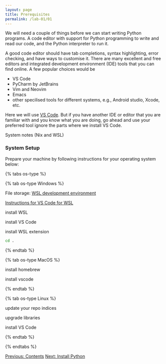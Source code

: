 ```yaml
---
layout: page
title: Prerequisites
permalink: /lab-01/01
---
```


We will need a couple of things before we can start writing Python programs. A code
editor with support for Python programming to write and read our code, and the Python
interpreter to run it.

A good code editor should have tab completions, syntax highlighting, error checking,
and have ways to customise it. There are many excellent and free editors and
integrated development environment (IDE) tools that you can find online. A few popular
choices would be

- VS Code
- PyCharm by JetBrains
- Vim and Neovim
- Emacs
- other specilised tools for different systems, e.g., Android studio, Xcode, etc.

Here we will use [VS Code](https://code.visualstudio.com/). But if you have another
IDE or editor that you are familiar with and you know what you are doing, go ahead
and use your preferred tool ignore the parts where we install VS Code.

System notes (Nix and WSL)

### System Setup

Prepare your machine by following instructions for your operating system below:

{% tabs os-type %}

{% tab os-type Windows %}

File storage: [WSL development environment](https://learn.microsoft.com/en-us/windows/wsl/setup/environment)

[Instructions for VS Code for WSL](https://code.visualstudio.com/docs/remote/wsl)

install WSL

install VS Code

install WSL extension

```sh
cd .
```

{% endtab %}

{% tab os-type MacOS %}

install homebrew

install vscode

{% endtab %}

{% tab os-type Linux %}

update your repo indices

upgrade libraries

install VS Code

{% endtab %}

{% endtabs %}

<script src="{{ '/assets/js/tabs.js' | relative_url }}"></script>
<div class="prevnextlinks">
    <a id="previous" href="/pythonlab/lab-01/">Previous: Contents</a>
    <a id="next" href="02">Next: Install Python</a>
</div>
<script src="{{ '/assets/js/navigation.js' | relative_url }}" defer></script>

